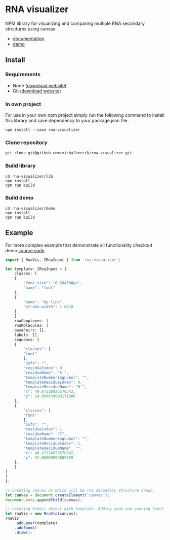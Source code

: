 # RNA visualizer

NPM library for visualizing and comparing multiple RNA secondary structures
using canvas.
 - [documentation](./lib/docs/README.md)
 - [demo](https://michalhercik.github.io/rna-visualizer/)

## Install

### Requirements
 - Node ([download website](https://nodejs.org/en/download))
 - Git ([download website](https://git-scm.com/downloads))

### In own project

For use in your own npm project simply run the following command to install this
library and save dependency to your package.json file.

```
npm install --save rna-visualizer
```

### Clone repository

```
git clone git@github.com:michalhercik/rna-visualizer.git
```

### Build library

```
cd rna-visualizer/lib
npm install
npm run build
```

### Build demo

```
cd rna-visualizer/demo
npm install
npm run build
```

## Example

For more complex example that demonstrate all functionality checkout demo [source code](./demo/src).

```typescript
import { RnaVis, IRnaInput } from 'rna-visualizer';

let template: IRnaInput = {
    classes: [
	{
	    "font-size": "8.334300px",
	    "name": "font"
	},
	{
	    "name": "bp-line",
	    "stroke-width": 1.0418
	}
    ]
    rnaComplexes: [
    rnaMolecules: [
	basePairs: [],
    labels: [],
    sequence: [
	{
	    "classes": [
		"font"
	    ],
	    "info": "",
	    "residueIndex": 0,
	    "residueName": "5'",
	    "templateNumberingLabel": "",
	    "templateResidueIndex": 0,
	    "templateResidueName": "5'",
	    "x": 40.87118826578342,
	    "y": 24.000074999171886
	},
	{
	    "classes": [
		"font"
	    ],
	    "info": "",
	    "residueIndex": 1,
	    "residueName": "C",
	    "templateNumberingLabel": "",
	    "templateResidueIndex": 1,
	    "templateResidueName": "",
	    "x": 40.87118826578342,
	    "y": 32.00009999889585
	},
    ]
]
]
};

// Creating canvas on which will be rna secondary structure drawn.
let canvas = document.createElement('canvas');
document.body.appendChild(canvas);

// creating RnaVis object with template. Adding zoom and panning functionality.
let rnaVis = new RnaVis(canvas);
rnaVis
    .addLayer(template)
    .addZoom()
    .draw();
```

